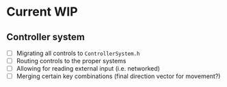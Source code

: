 # Current WIP

## Controller system

- [ ] Migrating all controls to ```ControllerSystem.h```
- [ ] Routing controls to the proper systems
- [ ] Allowing for reading external input (i.e. networked)
- [ ] Merging certain key combinations (final direction vector for movement?)
